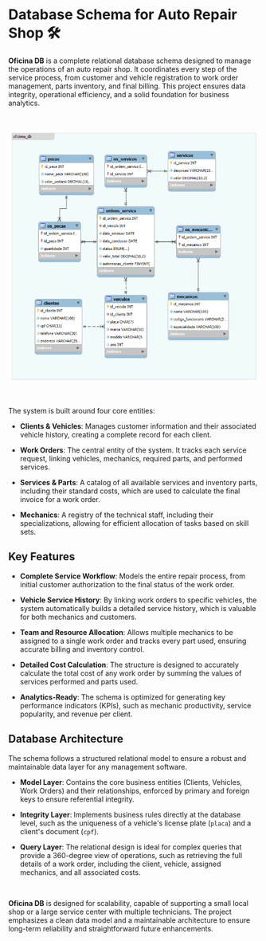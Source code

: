 # Database Schema for Auto Repair Shop 🛠️

**Oficina DB** is a complete relational database schema designed to manage the operations of an auto repair shop. It coordinates every step of the service process, from customer and vehicle registration to work order management, parts inventory, and final billing. This project ensures data integrity, operational efficiency, and a solid foundation for business analytics.

<br>

<p align="center">
  <img src="ModelER_oficina.png" alt="Entity-Relationship Model for the Auto Repair Shop" />
</p>

<br>

The system is built around four core entities:

* **Clients & Vehicles**: Manages customer information and their associated vehicle history, creating a complete record for each client.

* **Work Orders**: The central entity of the system. It tracks each service request, linking vehicles, mechanics, required parts, and performed services.

* **Services & Parts**: A catalog of all available services and inventory parts, including their standard costs, which are used to calculate the final invoice for a work order.

* **Mechanics**: A registry of the technical staff, including their specializations, allowing for efficient allocation of tasks based on skill sets.

## **Key Features**

* **Complete Service Workflow**: Models the entire repair process, from initial customer authorization to the final status of the work order.

* **Vehicle Service History**: By linking work orders to specific vehicles, the system automatically builds a detailed service history, which is valuable for both mechanics and customers.

* **Team and Resource Allocation**: Allows multiple mechanics to be assigned to a single work order and tracks every part used, ensuring accurate billing and inventory control.

* **Detailed Cost Calculation**: The structure is designed to accurately calculate the total cost of any work order by summing the values of services performed and parts used.

* **Analytics-Ready**: The schema is optimized for generating key performance indicators (KPIs), such as mechanic productivity, service popularity, and revenue per client.

## **Database Architecture**

The schema follows a structured relational model to ensure a robust and maintainable data layer for any management software.

* **Model Layer**: Contains the core business entities (Clients, Vehicles, Work Orders) and their relationships, enforced by primary and foreign keys to ensure referential integrity.

* **Integrity Layer**: Implements business rules directly at the database level, such as the uniqueness of a vehicle's license plate (`placa`) and a client's document (`cpf`).

* **Query Layer**: The relational design is ideal for complex queries that provide a 360-degree view of operations, such as retrieving the full details of a work order, including the client, vehicle, assigned mechanics, and all associated costs.

<br>

**Oficina DB** is designed for scalability, capable of supporting a small local shop or a large service center with multiple technicians. The project emphasizes a clean data model and a maintainable architecture to ensure long-term reliability and straightforward future enhancements.
